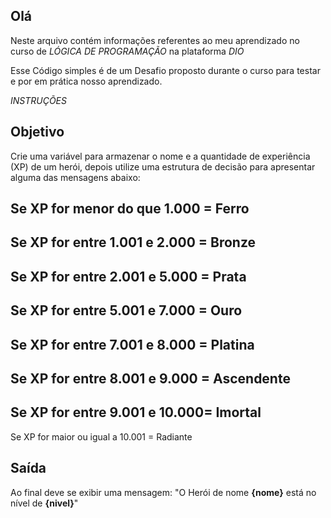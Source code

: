 ## Olá
Neste arquivo contém informações referentes ao meu aprendizado no curso de *LÓGICA DE PROGRAMAÇÃO* na plataforma *DIO*

Esse Código simples é de um Desafio proposto durante o curso para testar e por em prática nosso aprendizado.


*INSTRUÇÕES*

## Objetivo

Crie uma variável para armazenar o nome e a quantidade de experiência (XP) de um herói, depois utilize uma estrutura de decisão para apresentar alguma das mensagens abaixo:

Se XP for menor do que 1.000 = Ferro
---
Se XP for entre 1.001 e 2.000 = Bronze
---
Se XP for entre 2.001 e 5.000 = Prata
---
Se XP for entre 5.001 e 7.000 = Ouro
---
Se XP for entre 7.001 e 8.000 = Platina
---
Se XP for entre 8.001 e 9.000 = Ascendente
---
Se XP for entre 9.001 e 10.000= Imortal
---
Se XP for maior ou igual a 10.001 = Radiante

## Saída

Ao final deve se exibir uma mensagem:
"O Herói de nome **{nome}** está no nível de **{nivel}**"
